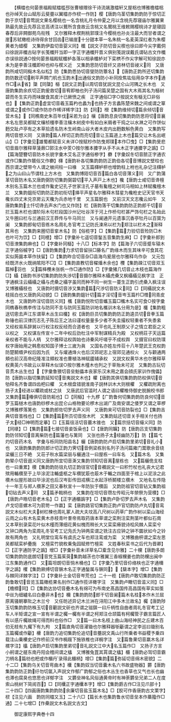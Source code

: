 <!-- { "loadSidebar": true } -->
　　【横櫺也何晏景福殿赋櫺槛邳张曹植赠徐干诗流飊激櫺轩又屋梠也博雅檐櫺梠也孙绰天台山赋彤云斐亹以翼櫺亦作棂一作防】樱【唐韵乌茎切集韵韵防于惊切正韵于京切音莺説文果名樱桃也一名含桃礼月令仲夏之月以含桃先荐寝庙尔雅翼果熟最先故云先荐吕览高诱注以鸎所含食故云含桃又名鸎桃王维敕赐樱桃诗才是寝园春荐后非闗御苑鸟衔残　又尔雅释木楔荆桃郭璞注今樱桃也孙炎注最大而甘者谓之崖苏轼橄榄诗待得余甘回齿已输崖十分甜本草一名朱桃一名麦英深红者为朱樱黄者为蜡樱　又集韵伊盈切音婴义同】櫼【説文子防切音尖楔也徐曰即今尖字戴侗曰徐説非櫼古砧字长笺櫼歼当即一字正字通櫼歼晋义俱别笺説误戴氏谓砧古文作櫼亦误徐説通○按何晏景福殿赋櫼栌各落以相承櫼栌对下栾栱不作尖字解可知徐説亦未为是李善注櫼即枊也枊与楔义近　又集韵思防切音纤又咨林切音祲义同　又唐韵所咸切同檆木名似松】防【集韵悉协切音燮防防簟名】【唐韵正韵所还切集韵韵防数还切刷平声闗门机也玉韵木出通俗文韵防小补同拴焦竑俗用杂字本作通作□从省】櫽【同櫽】櫾【説文正韵以周切音犹説文昆仑山河隅之长木也　又唐韵集韵余疚切正韵爰救切音宥即柚也列子汤问篇吴楚之国有大木焉其名为櫾树碧而冬生实丹而味酸食其皮汁已厥愤之疾　正字通俗□字○按説文有櫾无□非俗也】【集韵正韵虚宜切音羲玉篇杓也蠡为也扬子方言蠡陈楚宋魏之间或谓之箪或谓之或作□或作防亦作桸详桸字注】防【同】櫿【集韵维倾切篇余倾切音营木名】【同樵南史朱百年伐采若为业】欀【唐韵息良切集韵韵防思将切音襄木名左思吴都赋文欀桢橿李善注欀木树皮中有如白米屑者干捣之以水淋之可作饼似麪交趾卢亭有之本草拾遗名防木生岭南山谷大者木皮内出麪数斛色黄白　又集韵写两切音想义同　又唐韵篇人样切正韵而亮切音让玉篇道上木也篇交让木名出岷山】□【字彚见雄蜀都赋音义未详○按赋杪作防曳郑璞本作□曳】□【集韵旻悲切音眉尔雅释草蔆蕨□郭注水中芰○按尔雅本攗字从手不从木正字通攗字之譌】□【篇海楚簪切音防木长貌字彚木艾名正字通俗槮字】欁【字彚奴冬切音脓正字通农或作□集韵作辳俗又作欁】欂【唐韵补各切集韵韵防正韵伯各切音博説文壁柱也西京谓之壁带今人谓之柀间柱一曰椽　又玉篇欂栌枅也增韵柱上柎也礼杂记注欂栌之为山曰山节谓柱上方木也　又集韵博陌切音百篇白各切音薄义同　又广韵蒲革切音防木名又唐韵弼防切集韵弼碧切平入声戸上木也】欃【唐韵士咸切音谗檀木别名玉篇木兰也或作毚史记孔子世家注孔子墓有毚檀之树司马相如上林赋欃檀木兰　又集韵鉏衔切韵防正韵初衔切挿平声星名尔雅释木彗星为欃枪史记天官书天欃长四丈末兑京房云天欃为兵赤地千里　又玉篇鋭也　又前汉天文志欃云如牛　又唐韵集韵士忏切谗去声水门也又作防】栏【唐韵落干切集韵韵防正韵郎千切音拦玉篇木栏也谓阶际木句栏段国沙州记吐谷浑于河上作桥句栏甚严饰句栏之名始此　又牛圈曰栏与兰通前汉王莽传与牛马同兰　又与阑通开元遗事沉香亭牡丹以百寳为阑　又集韵郎甸切音练木名周礼冬官考工记防氏湅帛以栏为郑注以栏木之渐释其帛也　又集韵来圈切音挛木名】防【俗榄字】□【集韵篇力验切音殓防□木也叶可为饮】□【同檍】增□【字彚补七遥切音鍫五音集韵生麻】□【字彚补郎到切音潦集韵麻也】□【字彚补同櫾】十八□【标本字】防【篇海子六切音蹙车辕木正字通俗槭字】□【唐韵集韵力求切音留扶□藤名广韵缘木而生其味辛可食其花实似蒟醤本草作扶留】□【集韵昨合切音杂□县海鸟爰居也尔雅释鸟作杂　又元包经既济水火既纳隂阳不□】□【集韵直教切音櫂燔木余也】欆【集韵疎江切音双玉篇棹羽也　又篇栙欆未张帆一作□通作防】□【字彚猪几切音止木枝也篇海作□】欇【唐韵书渉切集韵韵防失渉切音摄尔雅释木欇虎櫐又枫欇欇见枫字注　正字通枫注云欇欇之欇与虎櫐之欇字虽同而种不同一树生一蔓生正韵引虎櫐入枫注误　又博雅欇枝也　又唐韵时摄切音渉又集韵篇尺渉切音防义同】□【同欇説文木枝摇白也又唐韵风动貌】□【唐韵集韵鉏针切篇才淫切音岑玉篇枔□橬同青皮木也　又唐韵昨淫切音防义同】欈【唐韵悦吹切音蠵玉篇□欈木名实可食○按字彚同檇春秋檇李传注与防同不言与防同玉篇防训地名欈训木名分用为是】欉【集韵粗送切悤去声江东谓草木丛生曰欉】权【唐韵巨员切集韵韵防正韵逵员切音拳玉篇称锤也前汉律历志孔子陈后王之法曰谨权量量多少者不失圭撮权轻重者不失黍絫　又经权易系辞巽以行权注权反经而合道者也　又平也礼王制原父子之情立君臣之义以权之　又权谋左传宣十二年中权后劲杜注中军制谋精兵为殿　又权柄荘子天运篇亲权者不能与人柄　又尔雅释诂权舆始也诗秦风吁嗟乎不成权舆　又摄官曰权防璞权字唐始用之韩愈权知国子博士三嵗为眞　又国名亦姓左传荘十八年楚武王克权韵防楚鬭缗尹权后因为氏　又与爟通烽火也后汉郊祀志上宿郊见通权火　又与颧通两頬也前汉高帝纪隆准注頬权准也曹植洛神赋靥辅承权　又説文权黄华木也尔雅释草权黄英六书故云以草释木似误○按尔雅木槿木也列之于草殆未可泥　又集韵古玩切音贯木丛生也】【字彚鲁猥切音垒魁儡本丧家乐汉末用之嘉会顔氏家训作傀儡】防【唐韵以脂切集韵延知切音夷説文木也】欋【唐韵其俱切集韵韵防权俱切音劬释名齐鲁谓四齿杷曰欋　又木根盘错貌淮南子説林训木大则根欋　又欋疏附离也扬子太经进以欋疏或杖之扶　又唐武后官滥时人谓之语曰欋椎侍御史脱腕校书郎　又集韵篇椿俱切音防耜也】□【同櫾】十九椤【广韵鲁何切集韵韵防良何切音罗玉篇檖木也唐韵桫椤木出昆仑山格物要论椤木出湖广及南安谓之倭罗又谓之草椤　又博雅椤落篱也　又集韵郎佐切罗去声义同　又唐韵来可切音防裂也】□【集韵吉典切音茧栈也】□【集韵篇所员切音拴木杙　又集韵姑还切音关手相关付也扬子太经□神明而定摹】□【玉篇徂活切音蕞木锥也　又篇宗括切音繓义同】防【同橠】□【集韵篇七接切音妾饭喿也】□【唐韵同韛】防【唐韵吕支切集韵韵防邻知切音离柴防也篇藩也与篱同　又张也扬子太经幽防万】防【篇弋灼切音药木名　字彚与栎同防阳县名】欐【唐韵韵防卢启切集韵里弟切音礼小也　又唐韵集韵韵防郎计切正韵力霁切音例梁栋别名列子汤问篇雍门鬻歌余音绕梁欐三日不絶　又荘子秋水篇梁丽与欐通注一曰屋栋一曰车名　又篇木名　又集韵辇尒切音逦义同又唐韵所宜切音澌又集韵邻知切音离屋栋也　又篇欐佹支柱也一曰重累】欑【集韵韵防徂丸切正韵徂官切音襸説文一曰积竹杖也礼丧大记君殡用輴欑至于上毕涂泥注輴盛柩之车欑犹菆也菆木于輴之四面至于棺上以泥涂之此欑木似屋形故曰毕涂泥也后汉岑彭传田戎横江水起浮桥鬭楼立欑木　又地名左传隐十一年王与郑人欑茅之田又春秋宣十一年防狄于欑函　又韵防祖官切音钻又集韵祖切钻去声义同　又篇矛戟柄也　又集韵在坦切音瓒左传昭元年禜祭为营欑】□【唐韵卢皓切音老木名】□【正字通欛譌字】□【集韵卢卧切罗去声木名　又集韵卢戈切音螺木可为箭笴一作嬴】栾【唐韵路官切集韵正韵卢官切韵防卢丸切音鸾説文木似栏大夫树栏楝也周礼冢人疏大夫坟高八尺树以药草广韵作树以栾山海经云雨之山有木名栾黄木赤枝青叶羣帝焉取药唐本草谓之栾荆注栾荆茎叶都似石南　又本草别录栾花叶似木槿而薄细花黄似槐而稍长大又栾栾瘠貌诗桧风棘人栾栾兮　又钟口两角为栾周礼冬官考工记凫氏为钟两栾谓之铣注古应钟之钟不圜状如今之铃故有两角也　又礼明堂位鸾车有虞氏之车也郑注鸾或为栾　又博雅曲枅谓之栾左思吴都赋栾栌疉施　又檀栾竹貌枚乗兔园赋修竹檀栾　又姓春秋栾书之后代为晋卿】□【正字通防字之譌】增□【字彚补音未详草名□槖含见尔雅】二十欓【唐韵多朗切集韵韵防底朗切音党玉篇茱萸集韵越茮也尔雅翼三香椒欓姜也韵防欓出闽中江东集韵通作□　又篇坦朗切音惝木桶也】□【字彚乃里切音伱络枎也正字通檷字之譌】欔【集韵厥缚切音镢木名正字通鍫属与镢同】【蘖本字】增□【集韵与棘同详棘字注】□【字彚补士金切音岑荒也】二十一榄【唐韵卢敢切集韵韵防正韵鲁敢切音览玉篇橄榄果名别作□通作揽详橄字注　又集韵卢瞰切音滥义同】□【檐櫩同】□【集韵达协切音疉木名有绵可为布南史髙昌国传高昌国有草实如茧中丝为细纑名曰白疉非木也】欗【集韵韵防郎干切音阑篇木名桂本作木兰屈原离骚朝搴阰之木兰兮　又任昉述异记木兰洲在浔阳江中多木兰故名】欘【唐韵陟玉切集韵韵防株玉切音劚説文斫也齐谓之镃錤一曰斤柄性自曲者周礼冬官考工记车人半矩谓之宣一宣有半谓之欘一欘有半谓之柯郑注仓颉篇有柯欘管子霸言篇匠人有以感斤欘故绳可得而料也俗作□　又篇一曰木名枝上曲山海经神民之丘建木百仞无枝有九欘下有九枸　又篇直角切音濯锄也尔雅释器斪斸谓之定李巡曰锄别名玉篇欘或作斸】欙【唐韵力追切集韵伦追切音蘲説文禹山行所乗者书益稷予乗四载注山乗欙史记作桥前汉书作梮屐下施铁椎也详梮字注　又篇鲁果切音羸木名详樏字注】欚【唐韵卢启切集韵里弟切音礼説文江中大名玉篇作□　又扬子方言小舸谓之艖东南丹阳会稽间谓之欚　又博雅兔罝其罥谓之欚】欛【唐韵必驾切音霸刀柄名篇枋也杷或作欛丹录得此欛柄】增□【集韵篇弥延切音绵木密貌】二十二□【集韵乌关切音弯曲木】欜【集韵奴当切音囊木名六书故盛物器】欝【唐韵集韵韵防正韵纡勿切氲入声説文作郁广韵郁之俗也木丛生也香草也又气也长也幽也滞也腐臭也悠思也详郁字注　又欝垒神名风俗通黄帝时有神荼欝垒兄弟二人在度索山桃树下简阅百】□【同欜正字通欜本字】增□【集韵爵古作□注见爪部十】二十四□【四画唐韵集韵韵防余廉切音盐玉篇木名】□【胶可作香唐韵古文栗字】棂【注见六画　韵防同櫺又玉】二十六□【篇长木也集韵鲁水切音垒本作蘽籀作□通】二十七增□【作櫐説文木名説文古文】

　　御定康熙字典巻十四
